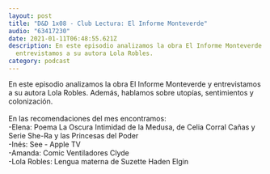 ```yaml
---
layout: post
title: "D&D 1x08 - Club Lectura: El Informe Monteverde"
audio: "63417230"
date: 2021-01-11T06:48:55.621Z
description: En este episodio analizamos la obra El Informe Monteverde y
  entrevistamos a su autora Lola Robles.
category: podcast
---
```

En este episodio analizamos la obra El Informe Monteverde y entrevistamos a su autora Lola Robles. Además, hablamos sobre utopías, sentimientos y colonización.\
\
En las recomendaciones del mes encontramos:\
-Elena: Poema La Oscura Intimidad de la Medusa, de Celia Corral Cañas y Serie She-Ra y las Princesas del Poder\
-Inés: See - Apple TV\
-Amanda: Comic Ventiladores Clyde\
-Lola Robles: Lengua materna de Suzette Haden Elgin